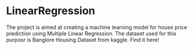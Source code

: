 # LinearRegression
The project is aimed at creating a machine learning model for house price prediction using Multiple Linear Regression. The dataset used for this purposr is Banglore Housing Dataset from kaggle. Find it here!
